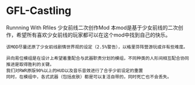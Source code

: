 # GFL-Castling
Runnning With Rfiles 少女前线二次创作Mod
    本mod是基于少女前线的二次创作，希望所有喜欢少女前线的玩家都可以在这个mod中找到自己的快乐。

    该MOD尽量还原了少女前线剧情世界观的设定（2.5%警告），以格里芬阵营游玩或许有些难度。

    异向易位模组是在设计上希望着重配合与武器职责分划的模组，不同种类的人形间相互配合协同推进是取得胜利的关键。
    我们对RWR原版90%以上的HUD以及音乐音效进行了合乎少前设定的重置
    同时，在模组中，各式武器（包括皮肤）都是可以复活自带的，同时死亡也不会丢失。

